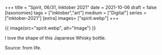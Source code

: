 +++
title = "Spirit, 06/31, Inktober 2021"
date = 2021-10-06
draft =  false
[taxonomies]
tags = ["inktober","art"]
medium = ["Digital"]
series = ["inktober-2021"]
[extra]
images= ["spirit.webp"]
+++

{{ image(src="spirit.webp", alt="Image") }}

I love the shape of this Japanese Whisky bottle.

Source: from life.

